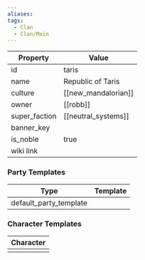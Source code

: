 ```yaml
---
aliases: 
tags:
  - Clan
  - Clan/Main
---
```


| Property      | Value               |
| ------------- | ------------------- |
| id            | taris               |
| name          | Republic of Taris   |
| culture       | [[new_mandalorian]] |
| owner         | [[robb]]            |
| super_faction | [[neutral_systems]] |
| banner_key    |                     |
| is_noble      | true                |
| wiki link     |                     |

### Party Templates
| Type                   | Template |
| ---------------------- | -------- |
| default_party_template |          |

### Character Templates
| Character |
| :-------: |
|           |